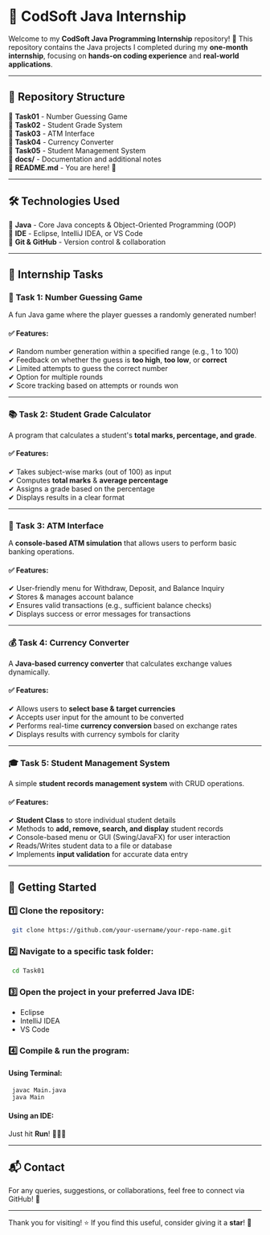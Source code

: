 # 🎯 CodSoft Java Internship

Welcome to my **CodSoft Java Programming Internship** repository! 🚀 This repository contains the Java projects I completed during my **one-month internship**, focusing on **hands-on coding experience** and **real-world applications**.

---
## 📂 Repository Structure
📁 **Task01** - Number Guessing Game  
📁 **Task02** - Student Grade System  
📁 **Task03** - ATM Interface  
📁 **Task04** - Currency Converter  
📁 **Task05** - Student Management System  
📁 **docs/** - Documentation and additional notes  
📄 **README.md** - You are here! 👀  

---
## 🛠 Technologies Used
🔹 **Java** - Core Java concepts & Object-Oriented Programming (OOP)  
🔹 **IDE** - Eclipse, IntelliJ IDEA, or VS Code  
🔹 **Git & GitHub** - Version control & collaboration  

---
## 📝 Internship Tasks

### 🎲 Task 1: Number Guessing Game  
A fun Java game where the player guesses a randomly generated number!  

#### ✅ Features:
✔ Random number generation within a specified range (e.g., 1 to 100)  
✔ Feedback on whether the guess is **too high**, **too low**, or **correct**  
✔ Limited attempts to guess the correct number  
✔ Option for multiple rounds  
✔ Score tracking based on attempts or rounds won  

---
### 📚 Task 2: Student Grade Calculator  
A program that calculates a student's **total marks, percentage, and grade**.  

#### ✅ Features:
✔ Takes subject-wise marks (out of 100) as input  
✔ Computes **total marks** & **average percentage**  
✔ Assigns a grade based on the percentage  
✔ Displays results in a clear format  

---
### 🏧 Task 3: ATM Interface  
A **console-based ATM simulation** that allows users to perform basic banking operations.  

#### ✅ Features:
✔ User-friendly menu for Withdraw, Deposit, and Balance Inquiry  
✔ Stores & manages account balance  
✔ Ensures valid transactions (e.g., sufficient balance checks)  
✔ Displays success or error messages for transactions  

---
### 💰 Task 4: Currency Converter  
A **Java-based currency converter** that calculates exchange values dynamically.  

#### ✅ Features:
✔ Allows users to **select base & target currencies**  
✔ Accepts user input for the amount to be converted  
✔ Performs real-time **currency conversion** based on exchange rates  
✔ Displays results with currency symbols for clarity  

---
### 🎓 Task 5: Student Management System  
A simple **student records management system** with CRUD operations.  

#### ✅ Features:
✔ **Student Class** to store individual student details  
✔ Methods to **add, remove, search, and display** student records  
✔ Console-based menu or GUI (Swing/JavaFX) for user interaction  
✔ Reads/Writes student data to a file or database  
✔ Implements **input validation** for accurate data entry  

---
## 🚀 Getting Started
### 1️⃣ Clone the repository:
```bash
 git clone https://github.com/your-username/your-repo-name.git
```

### 2️⃣ Navigate to a specific task folder:
```bash
 cd Task01
```

### 3️⃣ Open the project in your preferred Java IDE:
- Eclipse
- IntelliJ IDEA
- VS Code

### 4️⃣ Compile & run the program:
#### Using Terminal:
```bash
 javac Main.java
 java Main
```
#### Using an IDE:
Just hit **Run**! 🏃‍♂️💨

---
## 📬 Contact
For any queries, suggestions, or collaborations, feel free to connect via GitHub! 🤝

---
Thank you for visiting! ⭐ If you find this useful, consider giving it a **star**! 🌟

